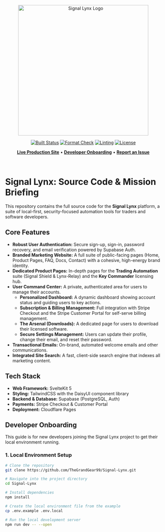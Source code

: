 <p align="center">
  <img src="https://raw.githubusercontent.com/TheGrandGear99/Signal-Lynx/main/static/images/signal-lynx-logo-text-light.png" alt="Signal Lynx Logo" width="420">
</p>

<p align="center">
  <a href="https://github.com/TheGrandGear99/Signal-Lynx/actions/workflows/build.yml" target="_blank"><img src="https://github.com/TheGrandGear99/Signal-Lynx/actions/workflows/build.yml/badge.svg?branch=main" alt="Built Status"></a>
  <a href="https://github.com/TheGrandGear99/Signal-Lynx/actions/workflows/format.yml" target="_blank"><img src="https://github.com/TheGrandGear99/Signal-Lynx/actions/workflows/format.yml/badge.svg?branch=main" alt="Format Check"></a>
  <a href="https://github.com/TheGrandGear99/Signal-Lynx/actions/workflows/linting.yml" target="_blank"><img src="https://github.com/TheGrandGear99/Signal-Lynx/actions/workflows/linting.yml/badge.svg?branch=main" alt="Linting"></a>
  <a href="https://github.com/TheGrandGear99/Signal-Lynx/blob/main/LICENSE" target="_blank"><img src="https://img.shields.io/badge/License-MIT-brightgreen?labelColor=32383f" alt="License"></a>
</p>

<p align="center">
  <a href="https://www.signallynx.com"><strong>Live Production Site</strong></a> •
  <a href="#developer-onboarding"><strong>Developer Onboarding</strong></a> • 
  <a href="https://github.com/TheGrandGear99/Signal-Lynx/issues"><strong>Report an Issue</strong></a>
</p>

<br/>

# Signal Lynx: Source Code & Mission Briefing

This repository contains the full source code for the **Signal Lynx** platform, a suite of local-first, security-focused automation tools for traders and software developers.

## Core Features

- **Robust User Authentication:** Secure sign-up, sign-in, password recovery, and email verification powered by Supabase Auth.
- **Branded Marketing Website:** A full suite of public-facing pages (Home, Product Pages, FAQ, Docs, Contact) with a cohesive, high-energy brand identity.
- **Dedicated Product Pages:** In-depth pages for the **Trading Automation** suite (Signal Shield & Lynx-Relay) and the **Key Commander** licensing hub.
- **User Command Center:** A private, authenticated area for users to manage their accounts.
    - **Personalized Dashboard:** A dynamic dashboard showing account status and guiding users to key actions.
    - **Subscription & Billing Management:** Full integration with Stripe Checkout and the Stripe Customer Portal for self-serve billing management.
    - **The Arsenal (Downloads):** A dedicated page for users to download their licensed software.
    - **Secure Settings Management:** Users can update their profile, change their email, and reset their password.
- **Transactional Emails:** On-brand, automated welcome emails and other communications.
- **Integrated Site Search:** A fast, client-side search engine that indexes all marketing content.

## Tech Stack

- **Web Framework:** SvelteKit 5
- **Styling:** TailwindCSS with the DaisyUI component library
- **Backend & Database:** Supabase (PostgreSQL, Auth)
- **Payments:** Stripe Checkout & Customer Portal
- **Deployment:** Cloudflare Pages

## Developer Onboarding

This guide is for new developers joining the Signal Lynx project to get their local environment running.

### 1. Local Environment Setup
```bash
# Clone the repository
git clone https://github.com/TheGrandGear99/Signal-Lynx.git

# Navigate into the project directory
cd Signal-Lynx

# Install dependencies
npm install

# Create the local environment file from the example
cp .env.example .env.local

# Run the local development server
npm run dev -- --open